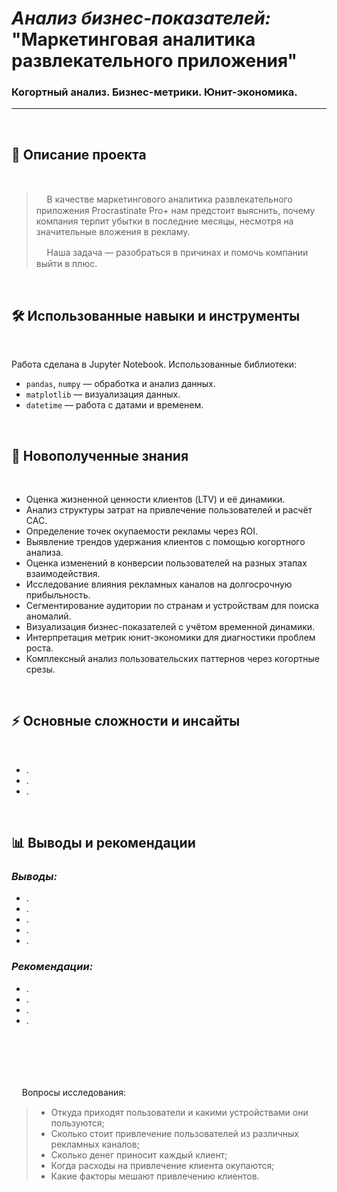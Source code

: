 # _Анализ бизнес-показателей:_ <br> "Маркетинговая аналитика развлекательного приложения"
### Когортный анализ. Бизнес-метрики. Юнит-экономика. <br>
***
<br>


## 📌 Описание проекта

<br>

>ᅠ В качестве маркетингового аналитика развлекательного приложения Procrastinate Pro+ нам предстоит выяснить, почему компания терпит убытки в последние месяцы, несмотря на значительные вложения в рекламу.
>
>ᅠ Наша задача — разобраться в причинах и помочь компании выйти в плюс.

<br>

## 🛠 Использованные навыки и инструменты

<br>

Работа сделана в Jupyter Notebook. Использованные библиотеки:
- `pandas`, `numpy` — обработка и анализ данных.
- `matplotlib` — визуализация данных.
- `datetime` — работа с датами и временем.

<br>

## 🎯 Новополученные знания

<br>

- Оценка жизненной ценности клиентов (LTV) и её динамики.
- Анализ структуры затрат на привлечение пользователей и расчёт CAC.
- Определение точек окупаемости рекламы через ROI.
- Выявление трендов удержания клиентов с помощью когортного анализа.
- Оценка изменений в конверсии пользователей на разных этапах взаимодействия.
- Исследование влияния рекламных каналов на долгосрочную прибыльность.
- Сегментирование аудитории по странам и устройствам для поиска аномалий.
- Визуализация бизнес-показателей с учётом временной динамики.
- Интерпретация метрик юнит-экономики для диагностики проблем роста.
- Комплексный анализ пользовательских паттернов через когортные срезы.

<br>

## ⚡ Основные сложности и инсайты

<br>

- .
- .
- .

<br>

## 📊 Выводы и рекомендации

### ***Выводы:***
- .  
- .  
- .  
- .  
- .  

### ***Рекомендации:***  
- .  
- .  
- .  
- .


<br><br><br><br>



ᅠ Вопросы исследования:
> - Откуда приходят пользователи и какими устройствами они пользуются;
> - Cколько стоит привлечение пользователей из различных рекламных каналов;
> - Cколько денег приносит каждый клиент;
> - Когда расходы на привлечение клиента окупаются;
> - Какие факторы мешают привлечению клиентов.

